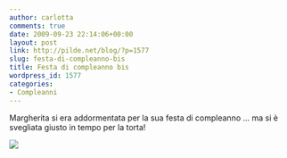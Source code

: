 ```yaml
---
author: carlotta
comments: true
date: 2009-09-23 22:14:06+00:00
layout: post
link: http://pilde.net/blog/?p=1577
slug: festa-di-compleanno-bis
title: Festa di compleanno bis
wordpress_id: 1577
categories:
- Compleanni
---
```


Margherita si era addormentata per la sua festa di compleanno ... ma si è svegliata giusto in tempo per la torta!

![](http://pilde.net/blog/wp-content/uploads/2009/09/torta.jpg)
